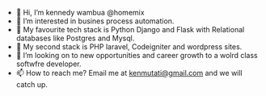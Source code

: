 - 👋 Hi, I’m kennedy wambua @homemix
- 👀 I’m interested in busines process automation.
- 🌱 My favourite tech stack is Python Django and Flask with Relational databases like Postgres and Mysql.
- 🌱 My second stack is PHP laravel, Codeigniter and wordpress sites.
- 💞️ I’m looking on to new opportunities and career growth to a wolrd class softwfre developer.
- 📫 How to reach me? Email me at kenmutati@gmail.com and we will catch up.

<!---
homemix/homemix is a ✨ special ✨ repository because its `README.md` (this file) appears on your GitHub profile.
You can click the Preview link to take a look at your changes.
--->
